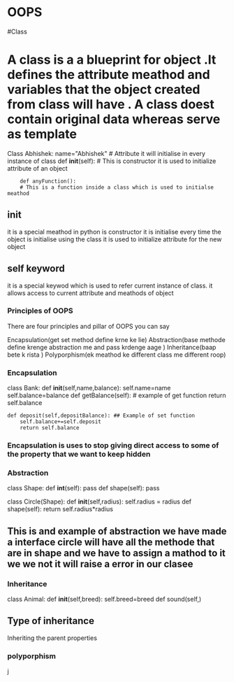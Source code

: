 # OOPS

#Class
# A class is a a blueprint for object .It defines the attribute meathod and variables that the object created from class will have . A class doest contain original data whereas serve as template

Class Abhishek:
       name="Abhishek" # Attribute it will initialise in every instance of class
        def __init__(self):
        # This is constructor it is used to initialize attribute of an object

        def anyFunction():
        # This is a function inside a class which is used to initialse meathod

## __init__ 
 it is a special meathod in python is constructor it is initialise every time the object is initialise using the class
 it is used to initialize attribute for the new object

## self keyword
it is a  special keywod which is used to refer current instance of class. it allows access to current attribute and meathods of object



### Principles of OOPS
There are four principles and pillar of OOPS you can say

Encapsulation(get set method define krne ke lie)
Abstraction(base methode define krenge abstraction me and pass krdenge aage )
Inheritance(baap bete k rista )
Polyporphism(ek meathod ke different class me different roop)


### Encapsulation
class Bank:
    def __init__(self,name,balance):
        self.name=name
        self.balance=balance
    def getBalance(self):   # example of get function
        return self.balance
    
    def deposit(self,depositBalance): ## Example of set function
        self.balance+=self.deposit
        return self.balance 

### Encapsulation is uses to stop giving direct access to some of the property that we want to keep hidden


### Abstraction

class Shape:
      def __int__(self):
          pass
      def shape(self):
          pass

class Circle(Shape):
    def __init__(self,radius):
        self.radius = radius
    def shape(self):
      return self.radius*radius

## This is and example of abstraction we have made a interface circle will have all the methode that are in shape and we have to assign a mathod to it we we not it will raise a error in our clasee


### Inheritance

class Animal:
     def __init__(self,breed):
        self.breed=breed
     def sound(self,)

## Type of inheritance
Inheriting the parent properties 

### polyporphism


j